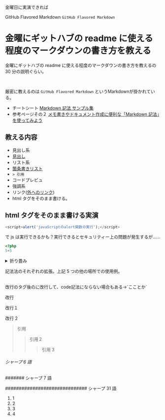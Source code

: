 金曜日に実演できれば

GitHub Flavored Markdown
`GitHub Flavored Markdown`

# 金曜にギットハブの readme に使える程度のマークダウンの書き方を教える

金曜にギットハブの readme に使える程度のマークダウンの書き方を教えるの 30 分の説明ぐらい。

</br>

厳密に教えるのは `GitHub Flavored Markdown` というMarkdownが掛かれている。

- チートシート [Markdown 記法 サンプル集](https://qiita.com/tbpgr/items/989c6badefff69377da7)
- 参考ページその２ [メモ書きやドキュメント作成に便利な「Markdown 記法」を使ってみよう](https://www.asobou.co.jp/blog/bussiness/markdown#:~:text=Markdown%EF%BC%88%E3%83%9E%E3%83%BC%E3%82%AF%E3%83%80%E3%82%A6%E3%83%B3%EF%BC%89%E3%81%A8%E3%81%AF,%E4%BB%A5%E4%B8%8B%E3%81%AE%E7%89%B9%E5%BE%B4%E3%81%8C%E3%81%82%E3%82%8A%E3%81%BE%E3%81%99%E3%80%82)

## 教える内容

- 見出し系 
 - [見出し](https://qiita.com/tbpgr/items/989c6badefff69377da7#%E8%A6%8B%E5%87%BA%E3%81%97)
- リスト系
 - [箇条書きリスト](https://qiita.com/tbpgr/items/989c6badefff69377da7#%E7%AE%87%E6%9D%A1%E6%9B%B8%E3%81%8D%E3%83%AA%E3%82%B9%E3%83%88)
- `> 引用`
- コードプレビュ
- 強調系
- リンク([外へのリンク](https://qiita.com/tbpgr/items/989c6badefff69377da7))
- html タグをそのまま書ける。

## html タグをそのまま書ける実演

<script>alert('JavaScriptのalert関数の実行');</script>
<script>console.log('コンソールログも動く？');</script>

```js
<script>alert('javaScriptのalert関数の実行');</script>
```

で js は実行できるかも？実行できるとセキュリティー上の問題が発生するが......

```php
<?php
5+5
```

<details>
    <summary>折り畳み</summary>
```html
<details>
    <summary>折り畳み</summary>
    <b>折り</b>た<i>た</i>まれる本文
</details>
 ```
   </br>
    <b>折り</b>た<i>た</i>まれる本文
</details>

記法法のそれぞれの拡張。上記 5 つの他の場所での使用例。

</br>
改行のタグ後のに改行して、code記法にならない場合もある->`こことか`

改行

改行１

改行 2

> 引用
>
> > 引用２
> >
> > > 引用 3

###### シャープ 6 語

####### シャープ 7 語

############################## シャープ 31 語

1. 1
1. 2
1. 3
1. 4